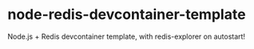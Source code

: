 # node-redis-devcontainer-template
Node.js + Redis devcontainer template, with redis-explorer on autostart!
